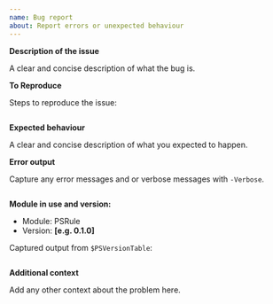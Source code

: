```yaml
---
name: Bug report
about: Report errors or unexpected behaviour
---
```


**Description of the issue**

A clear and concise description of what the bug is.

**To Reproduce**

Steps to reproduce the issue:

```powershell

```

**Expected behaviour**

A clear and concise description of what you expected to happen.

**Error output**

Capture any error messages and or verbose messages with `-Verbose`.

```text

```

**Module in use and version:**

- Module: PSRule
- Version: **[e.g. 0.1.0]**

Captured output from `$PSVersionTable`:

```text

```

**Additional context**

Add any other context about the problem here.
